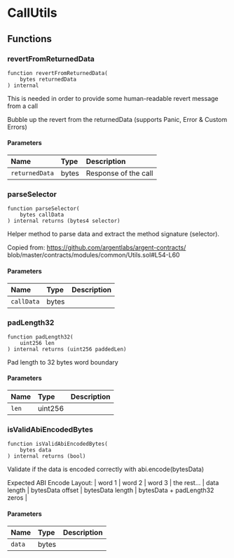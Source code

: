 # CallUtils

## Functions

### revertFromReturnedData

```solidity
function revertFromReturnedData(
    bytes returnedData
) internal
```

This is needed in order to provide some human-readable revert message from a call

Bubble up the revert from the returnedData (supports Panic, Error & Custom Errors)

#### Parameters

| Name | Type | Description |
| :--- | :--- | :---------- |
| `returnedData` | bytes | Response of the call |

### parseSelector

```solidity
function parseSelector(
    bytes callData
) internal returns (bytes4 selector)
```

Helper method to parse data and extract the method signature (selector).

Copied from: https://github.com/argentlabs/argent-contracts/
blob/master/contracts/modules/common/Utils.sol#L54-L60

#### Parameters

| Name | Type | Description |
| :--- | :--- | :---------- |
| `callData` | bytes |  |

### padLength32

```solidity
function padLength32(
    uint256 len
) internal returns (uint256 paddedLen)
```

Pad length to 32 bytes word boundary

#### Parameters

| Name | Type | Description |
| :--- | :--- | :---------- |
| `len` | uint256 |  |

### isValidAbiEncodedBytes

```solidity
function isValidAbiEncodedBytes(
    bytes data
) internal returns (bool)
```

Validate if the data is encoded correctly with abi.encode(bytesData)

Expected ABI Encode Layout:
| word 1      | word 2           | word 3           | the rest...
| data length | bytesData offset | bytesData length | bytesData + padLength32 zeros |

#### Parameters

| Name | Type | Description |
| :--- | :--- | :---------- |
| `data` | bytes |  |

